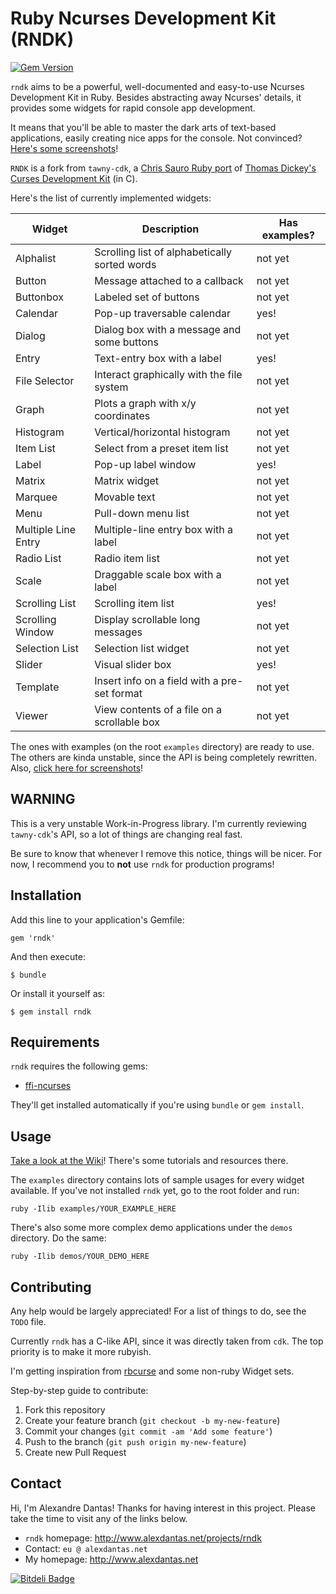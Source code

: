 # Ruby Ncurses Development Kit (RNDK)
[![Gem Version](https://badge.fury.io/rb/rndk.png)](http://badge.fury.io/rb/rndk)

`rndk` aims to be a powerful, well-documented and easy-to-use
Ncurses Development Kit in Ruby. Besides abstracting away Ncurses'
details, it provides some widgets for rapid console app development.

It means that you'll be able to master the dark arts of text-based
applications, easily creating nice apps for the console.
Not convinced? [Here's some screenshots][screens]!

`RNDK` is a fork from `tawny-cdk`, a [Chris Sauro Ruby port][tawny]
of [Thomas Dickey's Curses Development Kit][cdk] (in C).

Here's the list of currently implemented widgets:

| Widget                | Description                                     | Has examples? |
| --------------------- | ----------------------------------------------- | ------------- |
| Alphalist             | Scrolling list of alphabetically sorted words   | not yet       |
| Button                | Message attached to a callback                  | not yet       |
| Buttonbox             | Labeled set of buttons                          | not yet       |
| Calendar              | Pop-up traversable calendar                     | yes!          |
| Dialog                | Dialog box with a message and some buttons      | not yet       |
| Entry                 | Text-entry box with a label                     | yes!          |
| File Selector         | Interact graphically with the file system       | not yet       |
| Graph                 | Plots a graph with x/y coordinates              | not yet       |
| Histogram             | Vertical/horizontal histogram                   | not yet       |
| Item List             | Select from a preset item list                  | not yet       |
| Label                 | Pop-up label window                             | yes!          |
| Matrix                | Matrix widget                                   | not yet       |
| Marquee               | Movable text                                    | not yet       |
| Menu                  | Pull-down menu list                             | not yet       |
| Multiple Line Entry   | Multiple-line entry box with a label            | not yet       |
| Radio List            | Radio item list                                 | not yet       |
| Scale                 | Draggable scale box with a label                | not yet       |
| Scrolling List        | Scrolling item list                             | yes!          |
| Scrolling Window      | Display scrollable long messages                | not yet       |
| Selection List        | Selection list widget                           | not yet       |
| Slider                | Visual slider box                               | yes!          |
| Template              | Insert info on a field with a pre-set format    | not yet       |
| Viewer                | View contents of a file on a scrollable box     | not yet       |

The ones with examples (on the root `examples` directory) are ready to use.
The others are kinda unstable, since the API is being completely rewritten.
Also, [click here for screenshots][widgets]!

## WARNING

This is a very unstable Work-in-Progress library. I'm currently reviewing
`tawny-cdk`'s API, so a lot of things are changing real fast.

Be sure to know that whenever I remove this notice, things will be nicer. For
now, I recommend you to **not** use `rndk` for production programs!

## Installation

Add this line to your application's Gemfile:

    gem 'rndk'

And then execute:

    $ bundle

Or install it yourself as:

    $ gem install rndk

## Requirements

`rndk` requires the following gems:

* [ffi-ncurses][ffi]

They'll get installed automatically if you're using `bundle` or `gem install`.

## Usage

[Take a look at the Wiki][wiki]! There's some tutorials and
resources there.

The `examples` directory contains lots of sample usages for every
widget available. If you've not installed `rndk` yet, go to the
root folder and run:

    ruby -Ilib examples/YOUR_EXAMPLE_HERE

There's also some more complex demo applications under the `demos`
directory. Do the same:

    ruby -Ilib demos/YOUR_DEMO_HERE

## Contributing

Any help would be largely appreciated! For a list of things
to do, see the `TODO` file.

Currently `rndk` has a C-like API, since it was directly taken
from `cdk`. The top priority is to make it more rubyish.

I'm getting inspiration from [rbcurse] and some non-ruby Widget
sets.

Step-by-step guide to contribute:

1. Fork this repository
2. Create your feature branch (`git checkout -b my-new-feature`)
3. Commit your changes (`git commit -am 'Add some feature'`)
4. Push to the branch (`git push origin my-new-feature`)
5. Create new Pull Request

[tawny]:https://github.com/masterzora/tawny-cdk
[cdk]:http://invisible-island.net/cdk/
[rbcurse]:https://github.com/rkumar/rbcurse
[wiki]:https://github.com/alexdantas/rndk/wiki
[widgets]:https://github.com/alexdantas/rndk/wiki/widgets
[ffi]:http://rubygems.org/gems/ffi-ncurses
[screens]:https://github.com/alexdantas/rndk/wiki/screenshots

## Contact

Hi, I'm Alexandre Dantas! Thanks for having interest in this project. Please
take the time to visit any of the links below.

* `rndk` homepage: http://www.alexdantas.net/projects/rndk
* Contact: `eu @ alexdantas.net`
* My homepage: http://www.alexdantas.net



[![Bitdeli Badge](https://d2weczhvl823v0.cloudfront.net/alexdantas/rndk/trend.png)](https://bitdeli.com/free "Bitdeli Badge")

